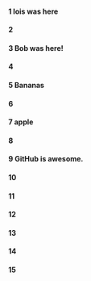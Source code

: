 #### 1 lois was here
#### 2
#### 3 Bob was here!
#### 4
#### 5 Bananas
#### 6
#### 7 apple
#### 8
#### 9 GitHub is awesome.
#### 10
#### 11
#### 12
#### 13
#### 14
#### 15
